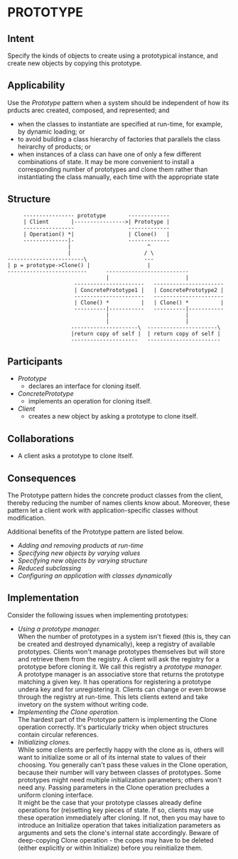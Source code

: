PROTOTYPE
==============

Intent
------

Specify the kinds of objects to create using a prototypical instance,
and create new objects by copying this prototype.        


Applicability
-------------

Use the *Prototype* pattern when a system should be independent of
how its prducts arec created, composed, and represented; and
- when the classes to instantiate are specified at run-time, for
  example, by dynamic loading; or
- to avoid building a class hierarchy of factories that parallels
  the class heirarchy of products; or
- when instances of a class can have one of only a few different 
  combinations of state. It may be more convenient to install 
  a corresponding number of prototypes and clone them rather
  than instantiating the class manually, each time with the
  appropriate state


Structure
---------

```
     ---------------- prototype       -------------
     | Client       |---------------->| Prototype |
     ----------------                 -------------
     | Operation() *|                 | Clone()   |
     --------------|-                 -------------
                   |                        ^
                   |                       / \
------------------------\                  ---
| p = prototype->Clone() |                  |
-------------------------      --------------------------
                               |                        |
                     ----------------------   ----------------------
                     | ConcretePrototype1 |   | ConcretePrototype2 |
                     ----------------------   ----------------------
                     | Clone() *          |   | Clone() *          |
                     ----------|-----------   ----------|-----------
                               |                        |
                               |                        |
                    ---------------------\  ----------------------\
                    |return copy of self |  | return copy of self |
                    ---------------------   -----------------------
```

Participants
------------

- *Prototype*
    * declares an interface for cloning itself.
- *ConcretePrototype*
    * implements an operation for cloning itself.
- *Client*
    * creates a new object by asking a prototype to clone itself.


Collaborations
--------------

- A client asks a prototype to clone itself.


Consequences
------------

The Prototype pattern hides the concrete product classes from the 
client, thereby reducing the number of names clients know about.
Moreover, these pattern let a client work with application-specific
classes without modification.

Additional benefits of the Prototype pattern are listed below.
- *Adding and removing products at run-time*
- *Specifying new objects by varying values*
- *Specifying new objects by varying structure*
- *Reduced subclassing*
- *Configuring an application with classes dynamically*


Implementation
--------------

Consider the following issues when implementing prototypes:
- *Using a prototype manager.*  
  When the number of prototypes in a system isn't fiexed (this is,
  they can be created and destroyed dynamically), keep a registry of
  available prototypes. Clients won't manage prototypes themselves
  but will store and retrieve them from the registry. A client 
  will ask the registry for a prototype before cloning it. We call
  this registry a *prototype manager.*  
  A prototype manager is an associative store that returns the
  prototype matching a given key. It has operations for registering
  a prototype undera key and for unregistering it. Clients can
  change or even browse through the registry at run-time. This lets
  clients extend and take invetory on the system without writing code.
- *Implementing the Clone operation.*  
  The hardest part of the Prototype pattern is implementing the
  Clone operation correctly. It's particularly tricky when object
  structures contain circular references.
- *Initializing clones.*  
  While some clients are perfectly happy with the clone as is, others
  will want to initialize some or all of its internal state to values
  of their choosing. You generally can't pass these values in the
  Clone operation, because their number will vary between classes 
  of prototypes. Some prototypes might need multiple initialization
  parameters; others won't need any. Passing parameters in the Clone
  operation precludes a uniform cloning interface.  
  It might be the case that your prototype classes already define
  operations for (re)setting key pieces of state. If so, clients may
  use these operation immediately after cloning. If not, then you 
  may have to introduce an Initialize operation that takes 
  initialization parameters as arguments and sets the clone's 
  internal state accordingly. Beware of deep-copying Clone
  operation - the copes may have to be deleted (either explicitly
  or within Initialize) before you reinitialize them.




